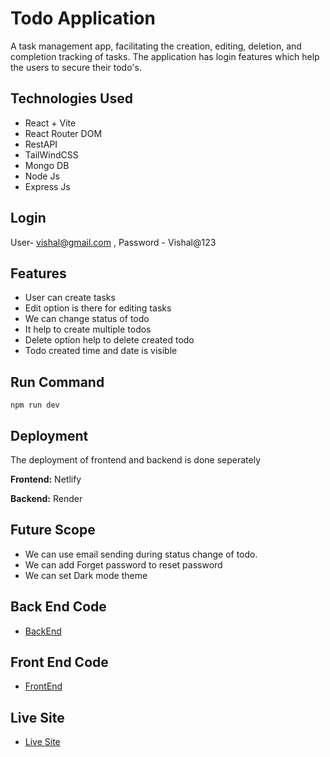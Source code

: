 # Todo Application

A task management app, facilitating the creation, editing, deletion, and completion tracking of tasks. The application has login features which help the users to secure their todo's.


## Technologies Used
- React + Vite
- React Router DOM
- RestAPI
- TailWindCSS
- Mongo DB
- Node Js
- Express Js
## Login 

User- vishal@gmail.com , Password - Vishal@123
## Features

- User can create tasks
- Edit option is there for editing tasks
- We can change status of todo
- It help to create multiple todos
- Delete option help to delete created todo
- Todo created time and date is visible


## Run Command
` npm run dev `
## Deployment

The deployment of frontend and backend is done seperately

**Frontend:** Netlify

**Backend:** Render



## Future Scope

- We can use email sending during status change of todo.
- We can add Forget password to reset password
- We can set Dark mode theme

## Back End Code
- [BackEnd](https://github.com/Aswin-Annalath1/RaceAuto_BE.git)

## Front End Code
- [FrontEnd](https://github.com/Aswin-Annalath1/RaceAuto_FE.git)

## Live Site
- [Live Site](https://raceautooo.netlify.app)


